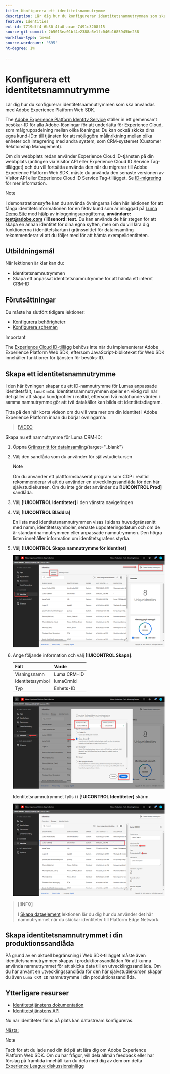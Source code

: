 ```yaml
---
title: Konfigurera ett identitetsnamnutrymme
description: Lär dig hur du konfigurerar identitetsnamnutrymmen som ska användas med Adobe Experience Platform Web SDK. Den här lektionen är en del av självstudiekursen Implementera Adobe Experience Cloud med Web SDK.
feature: Identities
exl-id: 7719dff4-6b30-4fa0-acae-7491c3208f15
source-git-commit: 2b5013ea01bf4e2388a6e1fc046b1685945be238
workflow-type: tm+mt
source-wordcount: '695'
ht-degree: 1%

---
```


# Konfigurera ett identitetsnamnutrymme

Lär dig hur du konfigurerar identitetsnamnutrymmen som ska användas med Adobe Experience Platform Web SDK.

The [Adobe Experience Platform Identity Service](https://experienceleague.adobe.com/docs/id-service/using/home.html) ställer in ett gemensamt besökar-ID för alla Adobe-lösningar för att underlätta för Experience Cloud, som målgruppsdelning mellan olika lösningar. Du kan också skicka dina egna kund-ID:n till tjänsten för att möjliggöra målinriktning mellan olika enheter och integrering med andra system, som CRM-systemet (Customer Relationship Management).

Om din webbplats redan använder Experience Cloud ID-tjänsten på din webbplats (antingen via Visitor API eller Experience Cloud ID Service Tag-tillägget) och du vill fortsätta använda den när du migrerar till Adobe Experience Platform Web SDK, måste du använda den senaste versionen av Visitor API eller Experience Cloud ID Service Tag-tillägget. Se [ID-migrering](https://experienceleague.adobe.com/docs/experience-platform/edge/identity/overview.html?lang=en) för mer information.

>[!NOTE]
>
> I demonstrationssyfte kan du använda övningarna i den här lektionen för att fånga identitetsinformationen för en fiktiv kund som är inloggad på [Luma Demo Site](https://luma.enablementadobe.com/content/luma/us/en.html) med hjälp av inloggningsuppgifterna, **användare: test@adobe.com / lösenord: test**. Du kan använda de här stegen för att skapa en annan identitet för dina egna syften, men om du vill lära dig funktionerna i identitetskartan i gränssnittet för datainsamling rekommenderar vi att du följer med för att hämta exempelidentiteten.

## Utbildningsmål

När lektionen är klar kan du:

* Identitetsnamnutrymmen
* Skapa ett anpassat identitetsnamnutrymme för att hämta ett internt CRM-ID


## Förutsättningar

Du måste ha slutfört tidigare lektioner:

* [Konfigurera behörigheter](configure-permissions.md)
* [Konfigurera scheman](configure-schemas.md)

>[!IMPORTANT]
>
>The [Experience Cloud ID-tillägg](https://exchange.adobe.com/experiencecloud.details.100160.adobe-experience-cloud-id-launch-extension.html) behövs inte när du implementerar Adobe Experience Platform Web SDK, eftersom JavaScript-biblioteket för Web SDK innehåller funktioner för tjänsten för besöks-ID.

## Skapa ett identitetsnamnutrymme

I den här övningen skapar du ett ID-namnutrymme för Lumas anpassade identitetsfält, `lumaCrmId`. Identitetsnamnutrymmen spelar en viktig roll när det gäller att skapa kundprofiler i realtid, eftersom två matchande värden i samma namnutrymme gör att två datakällor kan bilda ett identitetsdiagram.

Titta på den här korta videon om du vill veta mer om din identitet i Adobe Experience Platform innan du börjar övningarna:
>[!VIDEO](https://video.tv.adobe.com/v/27841?quality=12&learn=on)

Skapa nu ett namnutrymme för Luma CRM-ID:

1. Öppna [Gränssnitt för datainsamling](https://launch.adobe.com/){target=&quot;_blank&quot;}
1. Välj den sandlåda som du använder för självstudiekursen

   >[!NOTE]
   >
   >Om du använder ett plattformsbaserat program som CDP i realtid rekommenderar vi att du använder en utvecklingssandlåda för den här självstudiekursen. Om du inte gör det använder du **[!UICONTROL Prod]** sandlåda.

1. Välj **[!UICONTROL Identiteter]** i den vänstra navigeringen
1. Välj **[!UICONTROL Bläddra]**

   En lista med identitetsnamnutrymmen visas i sidans huvudgränssnitt med namn, identitetssymboler, senaste uppdateringsdatum och om de är standardnamnutrymmen eller anpassade namnutrymmen. Den högra listen innehåller information om identitetsgrafens styrka.

1. Välj **[!UICONTROL Skapa namnutrymme för identitet]**

   ![Visa identiteter](assets/configure-identities-screen.png)

1. Ange följande information och välj **[!UICONTROL Skapa]**.

   | Fält | Värde |
   |---------------|-----------|
   | Visningsnamn | Luma CRM-ID |
   | Identitetssymbol | lumaCrmId |
   | Typ | Enhets-ID |


   ![Skapa namnutrymmen](assets/identities-create-namespace.png)


   Identitetsnamnutrymmet fylls i i **[!UICONTROL Identiteter]** skärm.

   ![Skapa namnutrymmen](assets/configure-identities-namespace-lumaCrmId.png)


>[!INFO]
>
> I [Skapa dataelement](create-data-elements.md) lektionen lär du dig hur du använder det här namnutrymmet när du skickar identiteter till Platform Edge Network.

## Skapa identitetsnamnutrymmet i din produktionssandlåda

På grund av en aktuell begränsning i Web SDK-tillägget måste även identitetsnamnutrymmen skapas i produktionssandlådan för att kunna använda namnutrymmet för att skicka data till en utvecklingssandlåda. Om du har använt en utvecklingssandlåda för den här självstudiekursen skapar du även `Luma CRM ID` namnutrymme i din produktionssandlåda.

## Ytterligare resurser

* [Identitetstjänstens dokumentation](https://experienceleague.adobe.com/docs/experience-platform/identity/home.html?lang=sv)
* [Identitetstjänstens API](https://www.adobe.io/experience-platform-apis/references/identity-service/)

Nu när identiteter finns på plats kan datastream konfigureras.

[Nästa: ](configure-datastream.md)

>[!NOTE]
>
>Tack för att du lade ned din tid på att lära dig om Adobe Experience Platform Web SDK. Om du har frågor, vill dela allmän feedback eller har förslag på framtida innehåll kan du dela med dig av dem om detta [Experience League diskussionsinlägg](https://experienceleaguecommunities.adobe.com/t5/adobe-experience-platform-launch/tutorial-discussion-implement-adobe-experience-cloud-with-web/td-p/444996)
